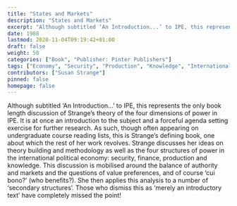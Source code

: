 ```yaml
---
title: "States and Markets"
description: "States and Markets"
excerpt: "Although subtitled ‘An Introduction...’ to IPE, this represents the only book length discussion of Strange’s theory of the four dimensions of power in IPE. It is at once an introduction to the subject and a forceful agenda setting exercise for further research. As such, though often appearing on undergraduate course reading lists, this is Strange’s defining book, one about which the rest of her work revolves. Strange discusses her ideas on theory building and methodology as well as the four structures of power in the international political economy: security, finance, production and knowledge. This discussion is mobilised around the balance of authority and markets and the questions of value preferences, and of course ‘cui bono?’ (who benefits?). She then applies this analysis to a number of ‘secondary structures’. Those who dismiss this as ‘merely an introductory text’ have completely missed the point!"
date: 1988
lastmod: 2020-11-04T09:19:42+01:00
draft: false
weight: 50
categories: ["Book", "Publisher: Pinter Publishers"]
tags: ["Economy", "Security", "Production", "Knowledge", "International Political Economy", "Structures"]
contributors: ["Susan Strange"]
pinned: false
homepage: false
---
```


Although subtitled ‘An Introduction...’ to IPE, this represents the only book length discussion of Strange’s theory of the four dimensions of power in IPE. It is at once an introduction to the subject and a forceful agenda setting exercise for further research. As such, though often appearing on undergraduate course reading lists, this is Strange’s defining book, one about which the rest of her work revolves. Strange discusses her ideas on theory building and methodology as well as the four structures of power in the international political economy: security, finance, production and knowledge. This discussion is mobilised around the balance of authority and markets and the questions of value preferences, and of course ‘cui bono?’ (who benefits?). She then applies this analysis to a number of ‘secondary structures’. Those who dismiss this as ‘merely an introductory text’ have completely missed the point!

